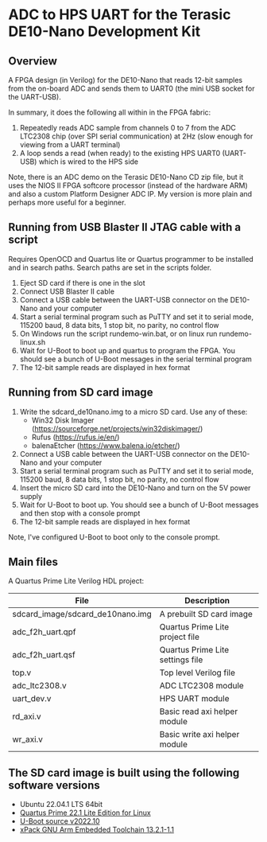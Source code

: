 # ADC to HPS UART for the Terasic DE10-Nano Development Kit

## Overview

A FPGA design (in Verilog) for the DE10-Nano that reads 12-bit samples from the on-board ADC and sends them to UART0 (the mini USB socket for the UART-USB).

In summary, it does the following all within in the FPGA fabric:
1. Repeatedly reads ADC sample from channels 0 to 7 from the ADC LTC2308 chip (over SPI serial communication) at 2Hz (slow enough for viewing from a UART terminal)
2. A loop sends a read (when ready) to the existing HPS UART0 (UART-USB) which is wired to the HPS side

Note, there is an ADC demo on the Terasic DE10-Nano CD zip file, but it uses the NIOS II FPGA softcore processor (instead of the hardware ARM) and also a custom Platform Designer ADC IP.  My version is more plain and perhaps more useful for a beginner.

## Running from USB Blaster II JTAG cable with a script

Requires OpenOCD and Quartus lite or Quartus programmer to be installed and in search paths.
Search paths are set in the scripts folder.

1. Eject SD card if there is one in the slot
2. Connect USB Blaster II cable
3. Connect a USB cable between the UART-USB connector on the DE10-Nano and your computer
4. Start a serial terminal program such as PuTTY and set it to serial mode, 115200 baud, 8 data bits, 1 stop bit, no parity, no control flow
5. On Windows run the script rundemo-win.bat, or on linux run rundemo-linux.sh
6. Wait for U-Boot to boot up and quartus to program the FPGA.  You should see a bunch of U-Boot messages in the serial terminal program
7. The 12-bit sample reads are displayed in hex format

## Running from SD card image

1. Write the sdcard_de10nano.img to a micro SD card.  Use any of these:
   - Win32 Disk Imager (https://sourceforge.net/projects/win32diskimager/)
   - Rufus (https://rufus.ie/en/)
   - balenaEtcher (https://www.balena.io/etcher/)
2. Connect a USB cable between the UART-USB connector on the DE10-Nano and your computer
3. Start a serial terminal program such as PuTTY and set it to serial mode, 115200 baud, 8 data bits, 1 stop bit, no parity, no control flow
4. Insert the micro SD card into the DE10-Nano and turn on the 5V power supply
5. Wait for U-Boot to boot up.  You should see a bunch of U-Boot messages and then stop with a console prompt
6. The 12-bit sample reads are displayed in hex format

Note, I've configured U-Boot to boot only to the console prompt.

## Main files

A Quartus Prime Lite Verilog HDL project:

| File                             | Description                                         |
| -------------------------------- | --------------------------------------------------- |
| sdcard_image/sdcard_de10nano.img | A prebuilt SD card image                            |
| adc_f2h_uart.qpf                 | Quartus Prime Lite project file                     |
| adc_f2h_uart.qsf                 | Quartus Prime Lite settings file                    |
| top.v                            | Top level Verilog file                              |
| adc_ltc2308.v                    | ADC LTC2308 module                                  |
| uart_dev.v                       | HPS UART module                                     |
| rd_axi.v                         | Basic read axi helper module                        |
| wr_axi.v                         | Basic write axi helper module                       |

## The SD card image is built using the following software versions

- Ubuntu 22.04.1 LTS 64bit
- [Quartus Prime 22.1 Lite Edition for Linux](https://www.intel.co.uk/content/www/uk/en/software/programmable/quartus-prime/download.html)
- [U-Boot source v2022.10](https://github.com/u-boot/u-boot/tree/v2022.10)
- [xPack GNU Arm Embedded Toolchain 13.2.1-1.1](https://developer.arm.com/tools-and-software/open-source-software/developer-tools/gnu-toolchain/gnu-a/downloads)
